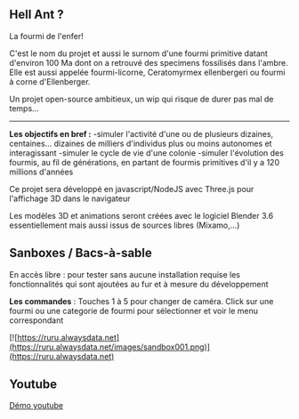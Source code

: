 ## Hell Ant ?

La fourmi de l'enfer!

C'est le nom du projet et aussi le surnom d'une fourmi primitive datant d'environ 100 Ma dont on a retrouvé des specimens fossilisés dans l'ambre. Elle est aussi appelée fourmi-licorne, Ceratomyrmex ellenbergeri ou fourmi à corne d'Ellenberger.


Un projet open-source ambitieux, un wip qui risque de durer pas mal de temps...

---

**Les objectifs en bref :**
-simuler l'activité d'une ou de plusieurs dizaines, centaines... dizaines de milliers d'individus plus ou moins autonomes et interagissant
-simuler le cycle de vie d'une colonie
-simuler l'évolution des fourmis, au fil de générations, en partant de fourmis primitives d'il y a 120 millions d'années

Ce projet sera développé en javascript/NodeJS avec Three.js pour l'affichage 3D dans le navigateur

Les modèles 3D et animations seront créées avec le logiciel Blender 3.6 essentiellement mais aussi issus de sources libres (Mixamo,...)

## Sanboxes / Bacs-à-sable
En accès libre : pour tester sans aucune installation requise les fonctionnalités qui sont ajoutées au fur et à mesure du développement

**Les commandes** : Touches 1 à 5 pour changer de caméra. Click sur une fourmi ou une categorie de fourmi pour sélectionner et voir le menu correspondant

[![https://ruru.alwaysdata.net](https://ruru.alwaysdata.net/images/sandbox001.png)](https://ruru.alwaysdata.net)


## Youtube
[Démo youtube](https://www.youtube.com/watch?v=-M7-FRyTXeA)